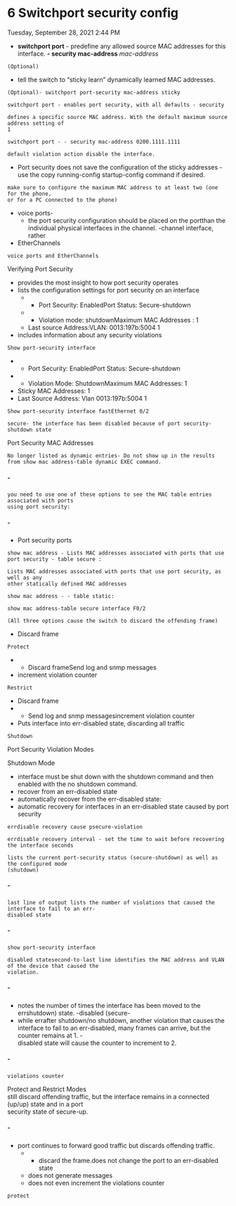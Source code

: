 # 6 Switchport security config

Tuesday, September 28, 2021 2:44 PM

- **switchport port** - predefine any allowed source MAC addresses for this interface. **- security mac-address** _mac-address_

```
(Optional)
```

- tell the switch to “sticky learn” dynamically learned MAC addresses.

```
(Optional)- switchport port-security mac-address sticky
```

```
switchport port - enables port security, with all defaults - security
```

```
defines a specific source MAC address. With the default maximum source address setting of
1
```

```
switchport port - - security mac-address 0200.1111.1111
```

```
default violation action disable the interface.
```

- Port security does not save the configuration of the sticky addresses - use the copy running-config startup-config command if desired.

```
make sure to configure the maximum MAC address to at least two (one for the phone,
or for a PC connected to the phone)
```

- voice ports-
    - the port security configuration should be placed on the portthan the individual physical interfaces in the channel. -channel interface, rather
- EtherChannels

```
voice ports and EtherChannels
```

Verifying Port Security

- provides the most insight to how port security operates
- lists the configuration settings for port security on an interface
    - - Port Security: EnabledPort Status: Secure-shutdown
    - - Violation mode: shutdownMaximum MAC Addresses : 1
    - Last source Address:VLAN: 0013:197b:5004 1
- includes information about any security violations

```
Show port-security interface
```

- - Port Security: EnabledPort Status: Secure-shutdown
- - Violation Mode: ShutdownMaximum MAC Addresses: 1
- Sticky MAC Addresses: 1
- Last Source Address: Vlan 0013:197b:5004 1

```
Show port-security interface fastEthernet 0/2
```

```
secure- the interface has been disabled because of port security-shutdown state
```

Port Security MAC Addresses

```
No longer listed as dynamic entries- Do not show up in the results from show mac address-table dynamic EXEC command.
```

##### -

```
you need to use one of these options to see the MAC table entries associated with ports
using port security:
```

##### -

- Port security ports

```
show mac address - Lists MAC addresses associated with ports that use port security - table secure :
```

```
Lists MAC addresses associated with ports that use port security, as well as any
other statically defined MAC addresses
```

```
show mac address - - table static:
```

```
show mac address-table secure interface F0/2
```

```
(All three options cause the switch to discard the offending frame)
```

- Discard frame

```
Protect
```

- - Discard frameSend log and snmp messages
- increment violation counter

```
Restrict
```

- Discard frame
- - Send log and snmp messagesincrement violation counter
- Puts interface into err-disabled state, discarding all traffic

```
Shutdown
```

Port Security Violation Modes

Shutdown Mode

- interface must be shut down with the shutdown command and then enabled with the no shutdown command.
- recover from an err-disabled state
- automatically recover from the err-disabled state:
- automatic recovery for interfaces in an err-disabled state caused by port security

```
errdisable recovery cause psecure-violation
```

```
errdisable recovery interval - set the time to wait before recovering the interface seconds
```

```
lists the current port-security status (secure-shutdown) as well as the configured mode
(shutdown)
```

##### -

```
last line of output lists the number of violations that caused the interface to fail to an err-
disabled state
```

##### -

```
show port-security interface
```

```
disabled statesecond-to-last line identifies the MAC address and VLAN of the device that caused the
violation.
```

##### -

- notes the number of times the interface has been moved to the errshutdown) state. -disabled (secure-
- while errafter shutdown/no shutdown, another violation that causes the interface to fail to an err-disabled, many frames can arrive, but the counter remains at 1. -  
    disabled state will cause the counter to increment to 2.

##### -

```
violations counter
```

Protect and Restrict Modes  
still discard offending traffic, but the interface remains in a connected (up/up) state and in a port  
security state of secure-up.

##### -

- port continues to forward good traffic but discards offending traffic.
    - - discard the frame.does not change the port to an err-disabled state
    - does not generate messages
    - does not even increment the violations counter

```
protect
```
